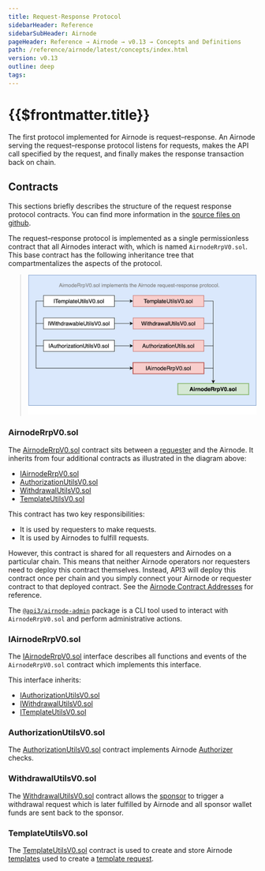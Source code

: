 ```yaml
---
title: Request-Response Protocol
sidebarHeader: Reference
sidebarSubHeader: Airnode
pageHeader: Reference → Airnode → v0.13 → Concepts and Definitions
path: /reference/airnode/latest/concepts/index.html
version: v0.13
outline: deep
tags:
---
```


<VersionWarning/>

<PageHeader/>

<SearchHighlight/>

<FlexStartTag/>

# {{$frontmatter.title}}

The first protocol implemented for Airnode is request–response. An Airnode
serving the request–response protocol listens for requests, makes the API call
specified by the request, and finally makes the response transaction back on
chain.

## Contracts

This sections briefly describes the structure of the request response protocol
contracts. You can find more information in the
[source files on github](https://github.com/api3dao/airnode/tree/v0.13/packages/airnode-protocol/contracts/rrp).

The request–response protocol is implemented as a single permissionless contract
that all Airnodes interact with, which is named `AirnodeRrpV0.sol`. This base
contract has the following inheritance tree that compartmentalizes the aspects
of the protocol.

> <img src="../assets/images/RRP-protocol-contracts.png" width="650px"/>

### AirnodeRrpV0.sol

The
[AirnodeRrpV0.sol](https://github.com/api3dao/airnode/blob/v0.13/packages/airnode-protocol/contracts/rrp/AirnodeRrpV0.sol)
contract sits between a
[requester](/reference/airnode/latest/concepts/requester.md) and the Airnode. It
inherits from four additional contracts as illustrated in the diagram above:

- [IAirnodeRrpV0.sol](/reference/airnode/latest/concepts/index.md#iairnoderrpv0-sol)
- [AuthorizationUtilsV0.sol](/reference/airnode/latest/concepts/index.md#authorizationutilsv0-sol)
- [WithdrawalUtilsV0.sol](/reference/airnode/latest/concepts/index.md#withdrawalutilsv0-sol)
- [TemplateUtilsV0.sol](/reference/airnode/latest/concepts/index.md#templateutilsv0-sol)

This contract has two key responsibilities:

- It is used by requesters to make requests.
- It is used by Airnodes to fulfill requests.

However, this contract is shared for all requesters and Airnodes on a particular
chain. This means that neither Airnode operators nor requesters need to deploy
this contract themselves. Instead, API3 will deploy this contract once per chain
and you simply connect your Airnode or requester contract to that deployed
contract. See the [Airnode Contract Addresses](/reference/airnode/latest/) for
reference.

The [`@api3/airnode-admin`](/reference/airnode/latest/packages/admin-cli.md)
package is a CLI tool used to interact with `AirnodeRrpV0.sol` and perform
administrative actions.

### IAirnodeRrpV0.sol

The
[IAirnodeRrpV0.sol](https://github.com/api3dao/airnode/blob/v0.13/packages/airnode-protocol/contracts/rrp/interfaces/IAirnodeRrpV0.sol)
interface describes all functions and events of the `AirnodeRrpV0.sol` contract
which implements this interface.

This interface inherits:

- [IAuthorizationUtilsV0.sol](https://github.com/api3dao/airnode/blob/v0.13/packages/airnode-protocol/contracts/rrp/interfaces/IAuthorizationUtilsV0.sol)
- [IWithdrawalUtilsV0.sol](https://github.com/api3dao/airnode/blob/v0.13/packages/airnode-protocol/contracts/rrp/interfaces/IWithdrawalUtilsV0.sol)
- [ITemplateUtilsV0.sol](https://github.com/api3dao/airnode/blob/v0.13/packages/airnode-protocol/contracts/rrp/interfaces/ITemplateUtilsV0.sol)

### AuthorizationUtilsV0.sol

The
[AuthorizationUtilsV0.sol](https://github.com/api3dao/airnode/blob/v0.13/packages/airnode-protocol/contracts/rrp/AuthorizationUtilsV0.sol)
contract implements Airnode
[Authorizer](/reference/airnode/latest/concepts/authorizers.md) checks.

### WithdrawalUtilsV0.sol

The
[WithdrawalUtilsV0.sol](https://github.com/api3dao/airnode/blob/v0.13/packages/airnode-protocol/contracts/rrp/WithdrawalUtilsV0.sol)
contract allows the [sponsor](/reference/airnode/latest/concepts/sponsor.md) to
trigger a withdrawal request which is later fulfilled by Airnode and all sponsor
wallet funds are sent back to the sponsor.

### TemplateUtilsV0.sol

The
[TemplateUtilsV0.sol](https://github.com/api3dao/airnode/blob/v0.13/packages/airnode-protocol/contracts/rrp/TemplateUtilsV0.sol)
contract is used to create and store Airnode
[templates](/reference/airnode/latest/concepts/template.md) used to create a
[template request](/reference/airnode/latest/concepts/request.md#template-request).

<FlexEndTag/>
